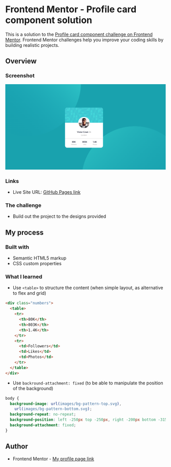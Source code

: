 # Frontend Mentor - Profile card component solution

This is a solution to the [Profile card component challenge on Frontend Mentor](https://www.frontendmentor.io/challenges/profile-card-component-cfArpWshJ). Frontend Mentor challenges help you improve your coding skills by building realistic projects.

## Overview

### Screenshot

![](./screenshot.png)

### Links

- Live Site URL: [GitHub Pages link](https://kasia307584.github.io/challenge_Profile-Card-Component/)

### The challenge

- Build out the project to the designs provided

## My process

### Built with

- Semantic HTML5 markup
- CSS custom properties

### What I learned

- Use `<table>` to structure the content (when simple layout, as alternative to flex and grid)

```html
<div class="numbers">
  <table>
    <tr>
      <th>80K</th>
      <th>803K</th>
      <th>1.4K</th>
    </tr>
    <tr>
      <td>Followers</td>
      <td>Likes</td>
      <td>Photos</td>
    </tr>
  </table>
</div>
```

- Use `backround-attachment: fixed` (to be able to manipulate the position of the background)

```css
body {
  background-image: url(images/bg-pattern-top.svg),
    url(images/bg-pattern-bottom.svg);
  background-repeat: no-repeat;
  background-position: left -250px top -250px, right -200px bottom -315px;
  background-attachment: fixed;
}
```

## Author

- Frontend Mentor - [My profile page link](https://www.frontendmentor.io/profile/Kasia307584)
